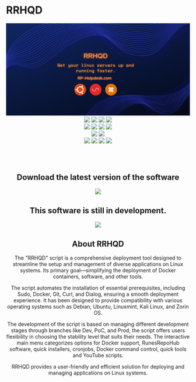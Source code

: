 # RRHQD

<div align="center">
<img src="Images/RRHQD.png">

<br>

<img src="https://img.shields.io/github/actions/workflow/status/RunesRepoHub/RRHQD/Wiki-Deploy.yml?branch=Prod&style=for-the-badge&label=Prod%20Branch">
<img src="https://img.shields.io/github/actions/workflow/status/RunesRepoHub/RRHQD/Wiki-Deploy.yml?branch=Dev&style=for-the-badge&label=Dev%20Branch">
<img src="https://img.shields.io/github/last-commit/RunesRepoHub/RRHQD?style=for-the-badge">
<img src="https://img.shields.io/github/issues-pr/RunesRepoHub/RRHQD?style=for-the-badge">

<br>

<img src="https://img.shields.io/github/issues/RunesRepoHub/RRHQD?style=for-the-badge">
<img src="https://img.shields.io/github/created-at/RunesRepoHub/RRHQD?style=for-the-badge">
<img src="https://img.shields.io/github/commits-difference/RunesRepoHub/RRHQD?base=Dev&head=Prod&style=for-the-badge">
<img src="https://img.shields.io/github/milestones/open/RunesRepoHub/RRHQD?style=for-the-badge">

<br>

<img src="https://img.shields.io/github/license/RunesRepoHub/RRHQD?style=for-the-badge">
<img src="https://img.shields.io/website?url=https%3A%2F%2Frunesrepohub.github.io%2FRRHQD%2F&style=for-the-badge&label=Github%20Pages">

<br>

<img src="https://img.shields.io/github/repo-size/RunesRepoHub/RRHQD?style=for-the-badge">
<img src="https://img.shields.io/github/stars/RunesRepoHub/RRHQD?style=for-the-badge">
<img src="https://img.shields.io/github/milestones/progress-percent/RunesRepoHub/RRHQD/1?style=for-the-badge">
<img src="https://img.shields.io/github/languages/top/RunesRepoHub/RRHQD?style=for-the-badge">

<br><br>

<h2> Download the latest version of the software </h2>
<a href="https://github.com/RunesRepoHub/RRHQD/tree/Prod">
<img src="https://github-readme-stats.vercel.app/api/pin/?username=RunesRepoHub&repo=RRHQD&theme=transparent">
</a>


<h2> This software is still in development. </h2>
<a href="https://github.com/RunesRepoHub/RRHQD/issues">
<img src="https://img.shields.io/badge/Issue-Report?style=for-the-badge&label=Report&labelColor=red&color=grey">
</a>

<h2> About RRHQD </h2>

The "RRHQD" script is a comprehensive deployment tool designed to streamline the setup and management of diverse applications on Linux systems. Its primary goal—simplifying the deployment of Docker containers, software, and other tools.

The script automates the installation of essential prerequisites, including Sudo, Docker, Git, Curl, and Dialog, ensuring a smooth deployment experience. It has been designed to provide compatibility with various operating systems such as Debian, Ubuntu, Linuxmint, Kali Linux, and Zorin OS.

The development of the script is based on managing different development stages through branches like Dev, PoC, and Prod, the script offers users flexibility in choosing the stability level that suits their needs. The interactive main menu categorizes options for Docker support, RunesRepoHub software, quick installers, cronjobs, Docker command control, quick tools and YouTube scripts.

RRHQD provides a user-friendly and efficient solution for deploying and managing applications on Linux systems.


</div>
